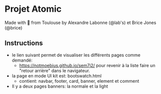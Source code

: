 # Projet Atomic 

Made with :purple_heart: from Toulouse by Alexandre Labonne (@lab's) et Brice Jones (@brice)

## Instructions

- le lien suivant permet de visualiser les différents pages comme demandé:
  * https://notmoebius.github.io/sem7j2/ pour revenir à la liste faire un "retour arrière" dans le navigateur.
- la page en mode UI kit est: bootswatch.html
    * contient: navbar, footer, card, banner, element et comment
- Il y a deux pages banners: la normale et la light

